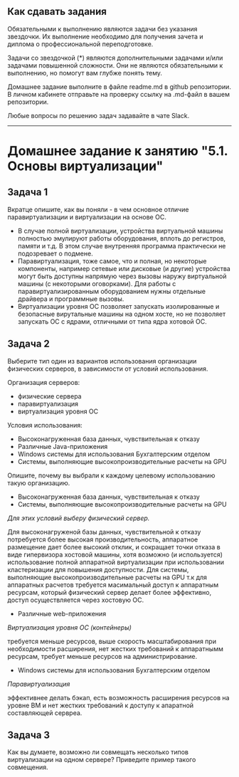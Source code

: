 ## Как сдавать задания

Обязательными к выполнению являются задачи без указания звездочки. Их выполнение необходимо для получения зачета и диплома о профессиональной переподготовке.

Задачи со звездочкой (*) являются дополнительными задачами и/или задачами повышенной сложности. Они не являются обязательными к выполнению, но помогут вам глубже понять тему.

Домашнее задание выполните в файле readme.md в github репозитории. В личном кабинете отправьте на проверку ссылку на .md-файл в вашем репозитории.

Любые вопросы по решению задач задавайте в чате Slack.

---


# Домашнее задание к занятию "5.1. Основы виртуализации"

## Задача 1

Вкратце опишите, как вы поняли - в чем основное отличие паравиртуализации и виртуализации на основе ОС.

* В случае полной виртуализации, устройства виртуальной машины полностью эмулируют работы оборудования, вплоть до регистров, памяти и т.д. В этом случае внутренняя программа практически не подозревает о подмене.
* Паравиртуализация, тоже самое, что и полная, но некоторые компоненты, например сетевые или дисковые (и другие) устройства могут быть доступны напрямую через вызовы наружу виртуальной машины (с некоторыми оговорками). Для работы с паравиртуализированным оборудованием нужны отдельные драйвера и программные вызовы.
* Виртуализации уровня ОС позволяет запускать изолированные и безопасные вирутальные машины на одном хосте, но не позволяет запускать ОС с ядрами, отличными от типа ядра хотовой ОС.

## Задача 2

Выберите тип один из вариантов использования организации физических серверов, 
в зависимости от условий использования.

Организация серверов:
- физические сервера
- паравиртуализация
- виртуализация уровня ОС

Условия использования:

- Высоконагруженная база данных, чувствительная к отказу
- Различные Java-приложения
- Windows системы для использования Бухгалтерским отделом 
- Системы, выполняющие высокопроизводительные расчеты на GPU

Опишите, почему вы выбрали к каждому целевому использованию такую организацию.



* Высоконагруженная база данных, чувствительная к отказу
* Системы, выполняющие высокопроизводительные расчеты на GPU
 
 _Для этих условий выберу физический сервер._

  Для высоконагруженой базы данных, чувствительной к отказу потребуется  более высокая производительность, аппаратное размещение дает более высокий отклик, и сокращает точки отказа в виде гипервизора хостовой машины, хотя возможно (и используется) использование полной аппаратной виртуализации при использовании кластеризации для повышения доступности.
  Для системы, выполняющие высокопроизводительные расчеты на GPU т.к для аппаратных расчетов требуется масимальный доступ к аппаратным ресурсам, который физический сервер делает более эффективно, доступ осуществляется через хостовую ОС.

* Различные web-приложения

_Виртуализация уровня ОС (контейнеры)_

 требуется меньше ресурсов, выше скорость масштабирования при необходимости расширения, нет жестких требований к аппаратнымм ресурсам, требует меньше ресурсов на администрирование.

* Windows системы для использования Бухгалтерским отделом 

_Паравиртуализация_

 эффективнее делать бэкап, есть возможность расширения ресурсов на уровне ВМ и нет жестких требований к доступу к апаратной составляющей сервреа. 


## Задача 3

Как вы думаете, возможно ли совмещать несколько типов виртуализации на одном сервере?
Приведите пример такого совмещения.

